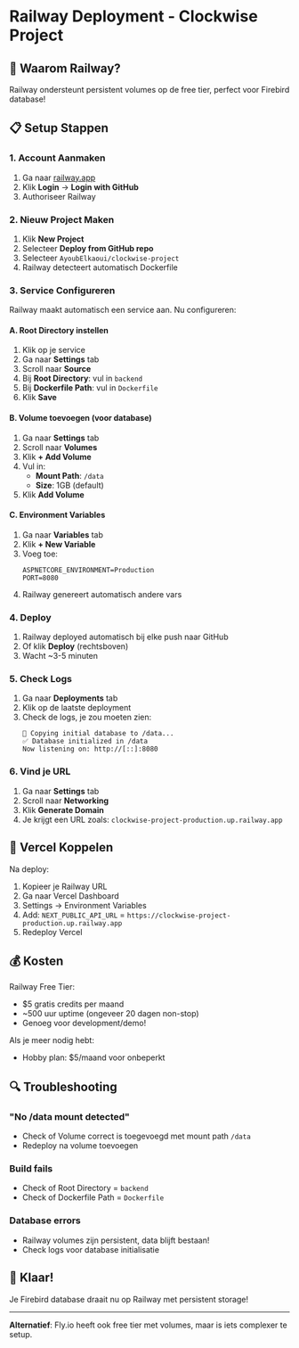 # Railway Deployment - Clockwise Project

## 🚂 Waarom Railway?
Railway ondersteunt persistent volumes op de free tier, perfect voor Firebird database!

## 📋 Setup Stappen

### 1. Account Aanmaken
1. Ga naar [railway.app](https://railway.app/)
2. Klik **Login** → **Login with GitHub**
3. Authoriseer Railway

### 2. Nieuw Project Maken
1. Klik **New Project**
2. Selecteer **Deploy from GitHub repo**
3. Selecteer `AyoubElkaoui/clockwise-project`
4. Railway detecteert automatisch Dockerfile

### 3. Service Configureren
Railway maakt automatisch een service aan. Nu configureren:

#### A. Root Directory instellen
1. Klik op je service
2. Ga naar **Settings** tab
3. Scroll naar **Source**
4. Bij **Root Directory**: vul in `backend`
5. Bij **Dockerfile Path**: vul in `Dockerfile`
6. Klik **Save**

#### B. Volume toevoegen (voor database)
1. Ga naar **Settings** tab
2. Scroll naar **Volumes**
3. Klik **+ Add Volume**
4. Vul in:
   - **Mount Path**: `/data`
   - **Size**: 1GB (default)
5. Klik **Add Volume**

#### C. Environment Variables
1. Ga naar **Variables** tab
2. Klik **+ New Variable**
3. Voeg toe:
   ```
   ASPNETCORE_ENVIRONMENT=Production
   PORT=8080
   ```
4. Railway genereert automatisch andere vars

### 4. Deploy
1. Railway deployed automatisch bij elke push naar GitHub
2. Of klik **Deploy** (rechtsboven)
3. Wacht ~3-5 minuten

### 5. Check Logs
1. Ga naar **Deployments** tab
2. Klik op de laatste deployment
3. Check de logs, je zou moeten zien:
   ```
   🔧 Copying initial database to /data...
   ✅ Database initialized in /data
   Now listening on: http://[::]:8080
   ```

### 6. Vind je URL
1. Ga naar **Settings** tab
2. Scroll naar **Networking**
3. Klik **Generate Domain**
4. Je krijgt een URL zoals: `clockwise-project-production.up.railway.app`

## 🔗 Vercel Koppelen
Na deploy:
1. Kopieer je Railway URL
2. Ga naar Vercel Dashboard
3. Settings → Environment Variables
4. Add: `NEXT_PUBLIC_API_URL` = `https://clockwise-project-production.up.railway.app`
5. Redeploy Vercel

## 💰 Kosten
Railway Free Tier:
- $5 gratis credits per maand
- ~500 uur uptime (ongeveer 20 dagen non-stop)
- Genoeg voor development/demo!

Als je meer nodig hebt:
- Hobby plan: $5/maand voor onbeperkt

## 🔍 Troubleshooting

### "No /data mount detected"
- Check of Volume correct is toegevoegd met mount path `/data`
- Redeploy na volume toevoegen

### Build fails
- Check of Root Directory = `backend`
- Check of Dockerfile Path = `Dockerfile`

### Database errors
- Railway volumes zijn persistent, data blijft bestaan!
- Check logs voor database initialisatie

## 🎉 Klaar!
Je Firebird database draait nu op Railway met persistent storage!

---

**Alternatief**: Fly.io heeft ook free tier met volumes, maar is iets complexer te setup.
